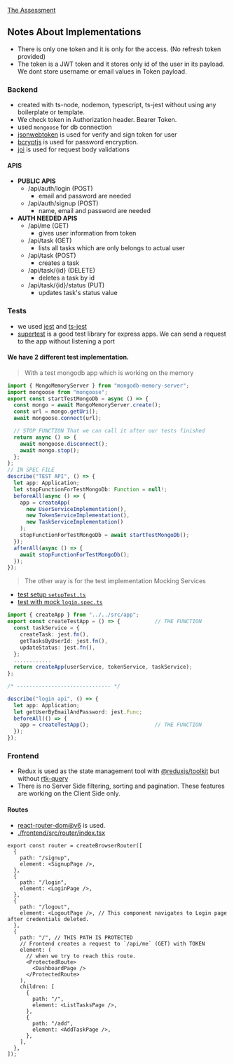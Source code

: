 [The Assessment](./Assessment.md)

## Notes About Implementations

- There is only one token and it is only for the access. (No refresh token provided)
- The token is a JWT token and it stores only id of the user in its payload. We dont store username or email values in Token payload.

### Backend

- created with ts-node, nodemon, typescript, ts-jest without using any boilerplate or template.
- We check token in Authorization header. Bearer Token.
- used `mongoose` for db connection
- [jsonwebtoken](https://www.npmjs.com/package/jsonwebtoken) is used for verify and sign token for user
- [bcryptjs](https://www.npmjs.com/package/bcryptjs) is used for password encryption.
- [joi](https://www.npmjs.com/package/joi) is used for request body validations

#### APIS

- **PUBLIC APIS**
  - /api/auth/login (POST)
    - email and password are needed
  - /api/auth/signup (POST)
    - name, email and password are needed
- **AUTH NEEDED APIS**
  - /api/me (GET)
    - gives user information from token
  - /api/task (GET)
    - lists all tasks which are only belongs to actual user
  - /api/task (POST)
    - creates a task
  - /api/task/{id} (DELETE)
    - deletes a task by id
  - /api/task/{id}/status (PUT)
    - updates task's status value

### Tests

- we used [jest](https://www.npmjs.com/package/jest) and [ts-jest](https://www.npmjs.com/package/ts-jest)
- [supertest](https://www.npmjs.com/package/supertest) is a good test library for express apps. We can send a request to the app without listening a port

#### We have 2 different test implementation.

>With a test mongodb app which is working on the memory

```ts
import { MongoMemoryServer } from "mongodb-memory-server";
import mongoose from "mongoose";
export const startTestMongoDb = async () => {
  const mongo = await MongoMemoryServer.create();
  const url = mongo.getUri();
  await mongoose.connect(url);

  // STOP FUNCTION That we can call it after our tests finished
  return async () => {
    await mongoose.disconnect();
    await mongo.stop();
  };
};
// IN SPEC FILE
describe("TEST API", () => {
  let app: Application;
  let stopFunctionForTestMongoDb: Function = null!;
  beforeAll(async () => {
    app = createApp(
      new UserServiceImplementation(),
      new TokenServiceImplementation(),
      new TaskServiceImplementation()
    );
    stopFunctionForTestMongoDb = await startTestMongoDb();
  });
  afterAll(async () => {
    await stopFunctionForTestMongoDb();
  });
});
```

> The other way is for the test implementation Mocking Services

- [test setup `setupTest.ts`](backend\tests\with-mock\setupTest.ts)
- [test with mock `login.spec.ts`](backend\tests\with-mock\login.spec.ts)

```ts
import { createApp } from "../../src/app";
export const createTestApp = () => {           // THE FUNCTION
  const taskService = {
    createTask: jest.fn(),
    getTasksByUserId: jest.fn(),
    updateStatus: jest.fn(),
  };
  ............
  return createApp(userService, tokenService, taskService);
};

/* ------------------------------ */

describe("login api", () => {
  let app: Application;
  let getUserByEmailAndPassword: jest.Func;
  beforeAll(() => {
    app = createTestApp();                     // THE FUNCTION
  });
});
```

### Frontend

- Redux is used as the state management tool with [@reduxjs/toolkit](https://redux-toolkit.js.org/) but without [rtk-query](https://redux-toolkit.js.org/rtk-query/overview)
- There is no Server Side filtering, sorting and pagination. These features are working on the Client Side only.

#### Routes

- [react-router-dom@v6](https://reactrouter.com) is used.
- [./frontend/src/router/index.tsx](./frontend/src/router/index.tsx)

```tsx
export const router = createBrowserRouter([
  {
    path: "/signup",
    element: <SignupPage />,
  },
  {
    path: "/login",
    element: <LoginPage />,
  },
  {
    path: "/logout",
    element: <LogoutPage />, // This component navigates to Login page after credentials deleted.
  },
  {
    path: "/", // THIS PATH IS PROTECTED
    // Frontend creates a request to `/api/me` (GET) with TOKEN
    element: (
      // when we try to reach this route.
      <ProtectedRoute>
        <DashboardPage />
      </ProtectedRoute>
    ),
    children: [
      {
        path: "/",
        element: <ListTasksPage />,
      },
      {
        path: "/add",
        element: <AddTaskPage />,
      },
    ],
  },
]);
```
